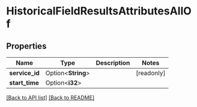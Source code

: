 # HistoricalFieldResultsAttributesAllOf

## Properties

Name | Type | Description | Notes
------------ | ------------- | ------------- | -------------
**service_id** | Option<**String**> |  | [readonly]
**start_time** | Option<**i32**> |  | 

[[Back to API list]](../README.md#documentation-for-api-endpoints) [[Back to README]](../README.md)



